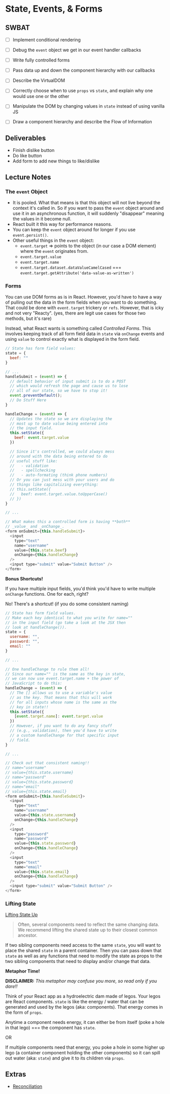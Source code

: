 State, Events, & Forms
======================

## SWBAT

- [ ] Implement conditional rendering
- [ ] Debug the `event` object we get in our event handler callbacks
- [ ] Write fully controlled forms
- [ ] Pass data up and down the component hierarchy with our callbacks
- [ ] Describe the VirtualDOM

- [ ] Correctly choose when to use `props` vs `state`, and explain why one would use one or the other
- [ ] Manipulate the DOM by changing values in `state` instead of using vanilla JS
- [ ] Draw a component hierarchy and describe the Flow of Information

## Deliverables

- Finish dislike button
- Do like button
- Add form to add new things to like/dislike

## Lecture Notes

### The `event` Object

- It is pooled. What that means is that this object will not live beyond the context it's called in. So if you want to pass the `event` object around and use it in an asynchronous function, it will suddenly "disappear" meaning the values in it become null.
- React built it this way for performance reasons.
- You can keep the `event` object around for longer if you use `event.persist()`.
- Other useful things in the `event` object:
  - `event.target` => points to the object (in our case a DOM element) where the `event` originates from.
  - `event.target.value`
  - `event.target.name`
  - `event.target.dataset.dataValueCamelCased` === `event.target.getAttribute('data-value-as-written')`

### Forms

You can use DOM forms as is in React. However, you'd have to have a way of pulling out the data in the form fields when you want to do something. That could be done with `event.target` trickery or `refs`. However, that is icky and not very "Reacty". (yes, there are legit use cases for those two methods, but it's rare)

Instead, what React wants is something called _Controlled Forms_. This involves keeping track of all form field data in `state` via `onChange` events and using `value` to control exactly what is displayed in the form field.

```javascript
// State has form field values:
state = {
  beef: ""
}

// ...
handleSubmit = (event) => {
  // default behavior of input submit is to do a POST
  // which would refresh the page and cause us to lose
  // all of our state, so we have to stop it!
  event.preventDefault();
  // Do Stuff Here
}

handleChange = (event) => {
  // Updates the state so we are displaying the
  // most up to date value being entered into
  // the input field.
  this.setState({
    beef: event.target.value
  })

  // Since it's controlled, we could always mess
  // around with the data being entered to do
  // useful stuff like:
  //   - validation
  //   - spellchecking
  //   - auto-formating (think phone numbers)
  // Or you can just mess with your users and do
  // things like capitalizing everything:
  // this.setState({
  //   beef: event.target.value.toUpperCase()
  // })
}

// ...

// What makes this a controlled form is having **both**
// _value_ and _onChange_.
<form onSubmit={this.handleSubmit}>
  <input
    type="text"
    name="username"
    value={this.state.beef}
    onChange={this.handleChange}
  />
  <input type="submit" value="Submit Button" />
</form>
```

**Bonus Shortcuts!**

If you have multiple input fields, you'd think you'd have to write multiple `onChange` functions. One for each, right?

No! There's a shortcut! (if you do some consistent naming)

```javascript
// State has form field values.
// Make each key identical to what you write for name=""
// in the input field (go take a look at the JSX then
// look at handleChange()).
state = {
  username: "",
  password: "",
  email: ""
}

// ...

// One handleChange to rule them all!
// Since our name="" is the same as the key in state,
// we can now use event.target.name + the power of
// JavaScript to do this:
handleChange = (event) => {
  // The [] allows us to use a variable's value
  // as the key. That means that this will work
  // for all inputs whose name is the same as the
  // key in state!!
  this.setState({
    [event.target.name]: event.target.value
  })
  // However, if you want to do any fancy stuff
  // (e.g., validation), then you'd have to write
  // a custom handleChange for that specific input
  // field.
}

// ...

// Check out that consistent naming!!
// name="username"
// value={this.state.username}
// name="password"
// value={this.state.password}
// name="email"
// value={this.state.email}
<form onSubmit={this.handleSubmit}>
  <input
    type="text"
    name="username"
    value={this.state.username}
    onChange={this.handleChange}
  />
  <input
    type="password"
    name="password"
    value={this.state.password}
    onChange={this.handleChange}
  />
  <input
    type="text"
    name="email"
    value={this.state.email}
    onChange={this.handleChange}
  />
  <input type="submit" value="Submit Button" />
</form>
```

### Lifting State

[Lifting State Up](https://reactjs.org/docs/lifting-state-up.html)

> Often, several components need to reflect the same changing data. We recommend lifting the shared state up to their closest common ancestor.

If two sibling components need access to the same `state`, you will want to place the shared `state` in a parent container. Then you can pass down that `state` as well as any functions that need to modify the state as props to the two sibling components that need to display and/or change that data.

**Metaphor Time!**

**DISCLAIMER:** _This metaphor may confuse you more, so read only if you dare!!_

Think of your React app as a hydroelectric dam made of legos. Your legos are React components. `state` is like the energy / water that can be generated and used by the legos (aka: components). That energy comes in the form of `props`.

Anytime a component needs energy, it can either be from itself (poke a hole in that lego) === the component has `state`.

OR

If multiple components need that energy, you poke a hole in some higher up lego (a container component holding the other components) so it can spill out water (aka: `state`) and give it to its children via `props`.

## Extras

- [Reconciliation](https://reactjs.org/docs/reconciliation.html)
